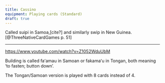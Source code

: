 ```yaml
---
title: Cassino
equipment: Playing cards (Standard)
draft: true
---
```


Called <span lang="sm">suipi</span> in Samoa,[cite?] and similarly <span lang="tpi">swip</span> in New
Guinea.[@ThreeNativeCardGames p. 51]

---

https://www.youtube.com/watch?v=Z1052WduUbM

Building is called <span lang="sm">faʻamau</span> in Samoan or
<span lang="to">fakamaʻu</span> in Tongan, both meaning ‘to fasten; button down’.

The Tongan/Samoan version is played with 8 cards instead of 4.
